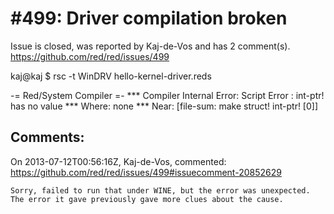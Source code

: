 
#499: Driver compilation broken
================================================================================
Issue is closed, was reported by Kaj-de-Vos and has 2 comment(s).
<https://github.com/red/red/issues/499>

kaj@kaj $ rsc -t WinDRV hello-kernel-driver.reds 

-= Red/System Compiler =- 
**\* Compiler Internal Error: Script Error : int-ptr! has no value 
**\* Where: none 
**\* Near:  [file-sum: make struct! int-ptr! [0]]



Comments:
--------------------------------------------------------------------------------

On 2013-07-12T00:56:16Z, Kaj-de-Vos, commented:
<https://github.com/red/red/issues/499#issuecomment-20852629>

    Sorry, failed to run that under WINE, but the error was unexpected. The error it gave previously gave more clues about the cause.

